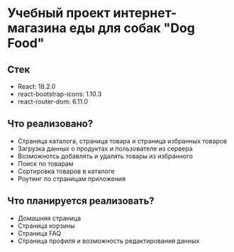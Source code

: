 # Учебный проект интернет-магазина еды для собак "Dog Food"

## Стек

- React:  18.2.0
- react-bootstrap-icons: 1.10.3
- react-router-dom: 6.11.0

## Что реализовано?

- Страница каталога, страница товара и страница избранных товаров
- Загрузка данных о продуктах и пользователе из сервера
- Возможнотсь добавлять и удалять товары из избранного
- Поиск по товарам
- Сортировка товаров в каталоге
- Роутинг по страницам приложения

## Что планируется реализовать?

- Домашняя страница
- Страница корзины
- Страница FAQ
- Страница профиля и возможность редактирования данных
